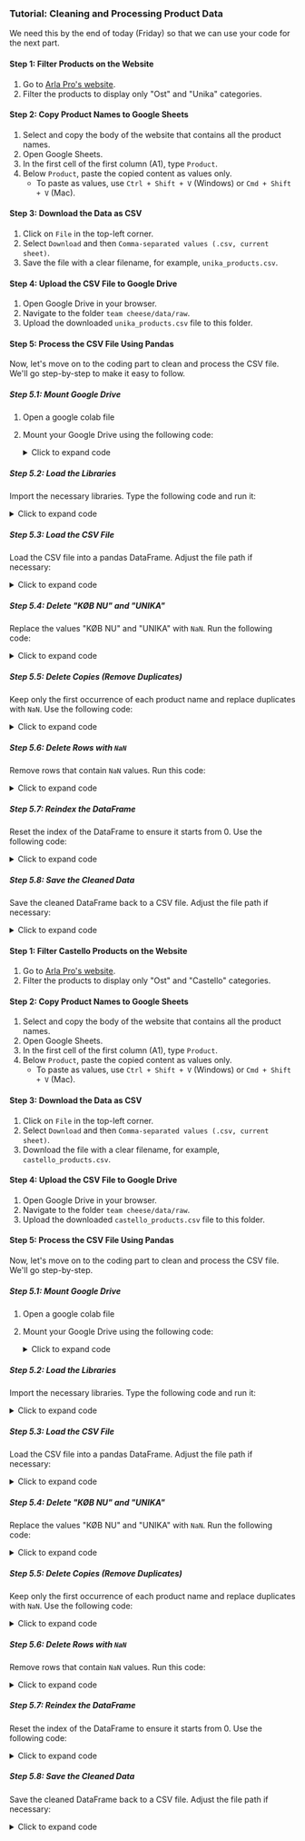 ### Tutorial: Cleaning and Processing Product Data

We need this by the end of today (Friday) so that we can use your code for the next part.

#### Step 1: Filter Products on the Website
1. Go to [Arla Pro's website](https://www.arlapro.com/da/produkter/).
2. Filter the products to display only "Ost" and "Unika" categories. 

#### Step 2: Copy Product Names to Google Sheets
1. Select and copy the body of the website that contains all the product names.
2. Open Google Sheets.
3. In the first cell of the first column (A1), type `Product`.
4. Below `Product`, paste the copied content as values only.
   - To paste as values, use `Ctrl + Shift + V` (Windows) or `Cmd + Shift + V` (Mac).

#### Step 3: Download the Data as CSV
1. Click on `File` in the top-left corner.
2. Select `Download` and then `Comma-separated values (.csv, current sheet)`.
3. Save the file with a clear filename, for example, `unika_products.csv`.

#### Step 4: Upload the CSV File to Google Drive
1. Open Google Drive in your browser.
2. Navigate to the folder `team cheese/data/raw`.
3. Upload the downloaded `unika_products.csv` file to this folder.

#### Step 5: Process the CSV File Using Pandas

Now, let's move on to the coding part to clean and process the CSV file. We'll go step-by-step to make it easy to follow.

##### Step 5.1: Mount Google Drive
1. Open a google colab file
2. Mount your Google Drive using the following code:
   <details>
   <summary>Click to expand code</summary>

   ```python
   from google.colab import drive
   drive.mount('/content/drive')
   ```
   </details>

##### Step 5.2: Load the Libraries
Import the necessary libraries. Type the following code and run it:
   <details>
   <summary>Click to expand code</summary>

   ```python
   import pandas as pd
   import numpy as np
   ```
   </details>

##### Step 5.3: Load the CSV File
Load the CSV file into a pandas DataFrame. Adjust the file path if necessary:
   <details>
   <summary>Click to expand code</summary>

   ```python
   file_path = '/content/drive/My Drive/team cheese/data/raw/unika_products.csv'
   df = pd.read_csv(file_path)
   ```
   </details>

##### Step 5.4: Delete "KØB NU" and "UNIKA"
Replace the values "KØB NU" and "UNIKA" with `NaN`. Run the following code:
   <details>
   <summary>Click to expand code</summary>

   ```python
   values_to_delete = ['UNIKA', 'KØB NU']
   df['Product'] = df['Product'].replace(values_to_delete, np.nan)
   ```
   </details>

##### Step 5.5: Delete Copies (Remove Duplicates)
Keep only the first occurrence of each product name and replace duplicates with `NaN`. Use the following code:
   <details>
   <summary>Click to expand code</summary>

   ```python
   def remove_duplicates(column):
       seen = set()
       return [x if x not in seen and not seen.add(x) else np.nan for x in column]

   df['Product'] = remove_duplicates(df['Product'])
   ```
   </details>

##### Step 5.6: Delete Rows with `NaN`
Remove rows that contain `NaN` values. Run this code:
   <details>
   <summary>Click to expand code</summary>

   ```python
   df = df.dropna()
   ```
   </details>

##### Step 5.7: Reindex the DataFrame
Reset the index of the DataFrame to ensure it starts from 0. Use the following code:
   <details>
   <summary>Click to expand code</summary>

   ```python
   df = df.reset_index(drop=True)
   ```
   </details>

##### Step 5.8: Save the Cleaned Data
Save the cleaned DataFrame back to a CSV file. Adjust the file path if necessary:
   <details>
   <summary>Click to expand code</summary>

   ```python
   cleaned_file_path = '/content/drive/My Drive/team cheese/data/processed/unika_products_cleaned.csv'
   df.to_csv(cleaned_file_path, index=False)
   ```
   </details>
   
#### Step 1: Filter Castello Products on the Website
1. Go to [Arla Pro's website](https://www.arlapro.com/da/produkter/).
2. Filter the products to display only "Ost" and "Castello" categories. 

#### Step 2: Copy Product Names to Google Sheets
1. Select and copy the body of the website that contains all the product names.
2. Open Google Sheets.
3. In the first cell of the first column (A1), type `Product`.
4. Below `Product`, paste the copied content as values only.
   - To paste as values, use `Ctrl + Shift + V` (Windows) or `Cmd + Shift + V` (Mac).

#### Step 3: Download the Data as CSV
1. Click on `File` in the top-left corner.
2. Select `Download` and then `Comma-separated values (.csv, current sheet)`.
3. Download the file with a clear filename, for example, `castello_products.csv`.

#### Step 4: Upload the CSV File to Google Drive
1. Open Google Drive in your browser.
2. Navigate to the folder `team cheese/data/raw`.
3. Upload the downloaded `castello_products.csv` file to this folder.

#### Step 5: Process the CSV File Using Pandas

Now, let's move on to the coding part to clean and process the CSV file. We'll go step-by-step.

##### Step 5.1: Mount Google Drive
1. Open a google colab file
2. Mount your Google Drive using the following code:
   <details>
   <summary>Click to expand code</summary>

   ```python
   from google.colab import drive
   drive.mount('/content/drive')
   ```
   </details>

##### Step 5.2: Load the Libraries
Import the necessary libraries. Type the following code and run it:
   <details>
   <summary>Click to expand code</summary>

   ```python
   import pandas as pd
   import numpy as np
   ```
   </details>

##### Step 5.3: Load the CSV File
Load the CSV file into a pandas DataFrame. Adjust the file path if necessary:
   <details>
   <summary>Click to expand code</summary>

   ```python
   file_path = '/content/drive/My Drive/team cheese/data/raw/castello_products.csv'
   df = pd.read_csv(file_path)
   ```
   </details>

##### Step 5.4: Delete "KØB NU" and "UNIKA"
Replace the values "KØB NU" and "UNIKA" with `NaN`. Run the following code:
   <details>
   <summary>Click to expand code</summary>

   ```python
   values_to_delete = ['UNIKA', 'KØB NU']
   df['Product'] = df['Product'].replace(values_to_delete, np.nan)
   ```
   </details>

##### Step 5.5: Delete Copies (Remove Duplicates)
Keep only the first occurrence of each product name and replace duplicates with `NaN`. Use the following code:
   <details>
   <summary>Click to expand code</summary>

   ```python
   def remove_duplicates(column):
       seen = set()
       return [x if x not in seen and not seen.add(x) else np.nan for x in column]

   df['Product'] = remove_duplicates(df['Product'])
   ```
   </details>

##### Step 5.6: Delete Rows with `NaN`
Remove rows that contain `NaN` values. Run this code:
   <details>
   <summary>Click to expand code</summary>

   ```python
   df = df.dropna()
   ```
   </details>

##### Step 5.7: Reindex the DataFrame
Reset the index of the DataFrame to ensure it starts from 0. Use the following code:
   <details>
   <summary>Click to expand code</summary>

   ```python
   df = df.reset_index(drop=True)
   ```
   </details>

##### Step 5.8: Save the Cleaned Data
Save the cleaned DataFrame back to a CSV file. Adjust the file path if necessary:
   <details>
   <summary>Click to expand code</summary>

   ```python
   cleaned_file_path = '/content/drive/My Drive/team cheese/data/processed/castello_products_cleaned.csv'
   df.to_csv(cleaned_file_path, index=False)
   ```
   </details>
